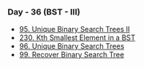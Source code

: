 ### Day - 36 (BST - III)

-   [95. Unique Binary Search Trees II](./95_uniqueBinarySearchTreesII.md)
-   [230. Kth Smallest Element in a BST](./230_kthSmallestElementInABST.md)
-   [96. Unique Binary Search Trees](./96_uniqueBinarySearchTrees.md)
-   [99. Recover Binary Search Tree](./99_recoverBinarySearchTree.md)

